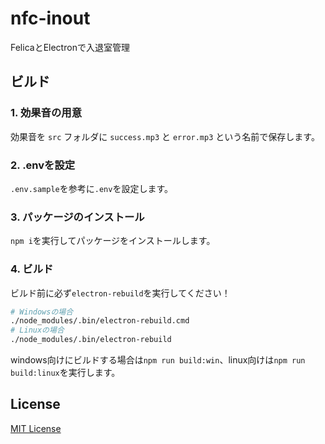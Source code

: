 # nfc-inout

FelicaとElectronで入退室管理

## ビルド

### 1. 効果音の用意

効果音を `src` フォルダに `success.mp3` と `error.mp3` という名前で保存します。

### 2. .envを設定

`.env.sample`を参考に`.env`を設定します。

### 3. パッケージのインストール

`npm i`を実行してパッケージをインストールします。

### 4. ビルド

ビルド前に必ず`electron-rebuild`を実行してください！

```bash
# Windowsの場合
./node_modules/.bin/electron-rebuild.cmd
# Linuxの場合
./node_modules/.bin/electron-rebuild
```

windows向けにビルドする場合は`npm run build:win`、linux向けは`npm run build:linux`を実行します。

## License

[MIT License](https://github.com/opera7133/nfc-inout/blob/main/LICENSE)
